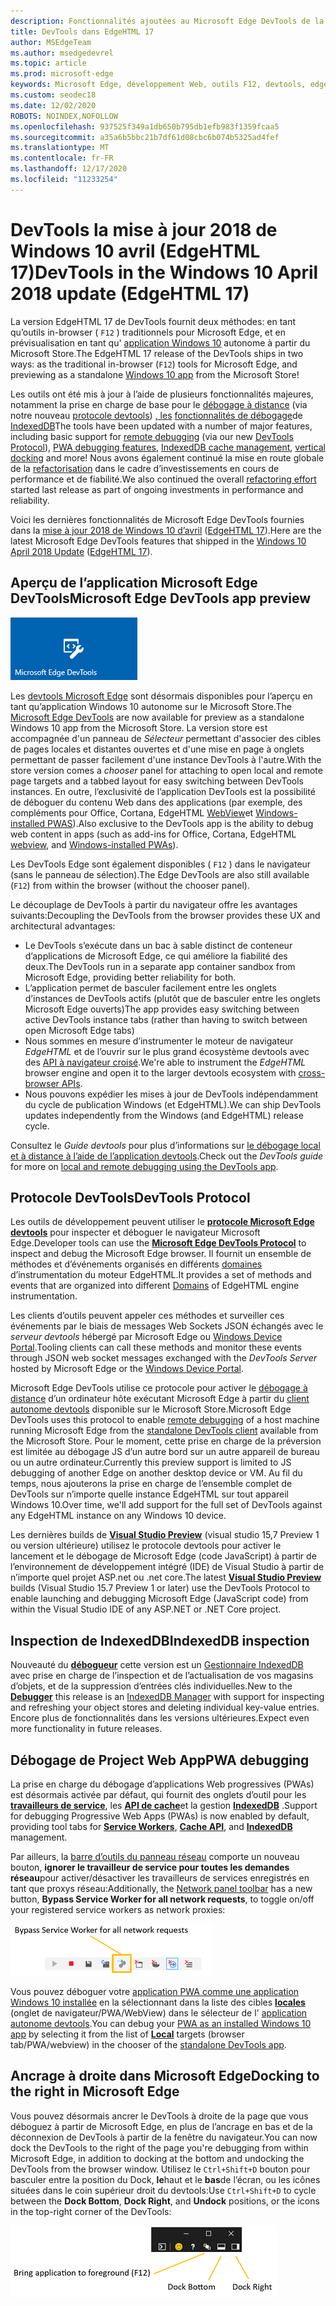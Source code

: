 ```yaml
---
description: Fonctionnalités ajoutées au Microsoft Edge DevTools de la mise à jour 2018 de Windows 10 avril (EdgeHTML 17)
title: DevTools dans EdgeHTML 17
author: MSEdgeTeam
ms.author: msedgedevrel
ms.topic: article
ms.prod: microsoft-edge
keywords: Microsoft Edge, développement Web, outils F12, devtools, edgehtml 17
ms.custom: seodec18
ms.date: 12/02/2020
ROBOTS: NOINDEX,NOFOLLOW
ms.openlocfilehash: 937525f349a1db650b795db1efb983f1359fcaa5
ms.sourcegitcommit: a35a6b5bbc21b7df61d08cbc6b074b5325ad4fef
ms.translationtype: MT
ms.contentlocale: fr-FR
ms.lasthandoff: 12/17/2020
ms.locfileid: "11233254"
---
```

# <span data-ttu-id="9e7ea-104">DevTools la mise à jour 2018 de Windows 10 avril (EdgeHTML 17)</span><span class="sxs-lookup"><span data-stu-id="9e7ea-104">DevTools in the Windows 10 April 2018 update (EdgeHTML 17)</span></span>

<span data-ttu-id="9e7ea-105">La version EdgeHTML 17 de DevTools fournit deux méthodes: en tant qu’outils in-browser ( `F12` ) traditionnels pour Microsoft Edge, et en prévisualisation en tant qu' [application Windows 10](#microsoft-edge-devtools-app-preview) autonome à partir du Microsoft Store.</span><span class="sxs-lookup"><span data-stu-id="9e7ea-105">The EdgeHTML 17 release of the DevTools ships in two ways: as the traditional in-browser (`F12`) tools for Microsoft Edge, and previewing as a standalone [Windows 10 app](#microsoft-edge-devtools-app-preview) from the Microsoft Store!</span></span>

<span data-ttu-id="9e7ea-106">Les outils ont été mis à jour à l’aide de plusieurs fonctionnalités majeures, notamment la prise en charge de base pour le [débogage à distance](../index.md#remote-debugging) (via notre nouveau [protocole devtools](#devtools-protocol)) [, les](#docking-to-the-right-in-microsoft-edge) [fonctionnalités de débogage](#pwa-debugging)de [IndexedDB](#indexeddb-inspection)</span><span class="sxs-lookup"><span data-stu-id="9e7ea-106">The tools have been updated with a number of major features, including basic support for [remote debugging](../index.md#remote-debugging) (via our new [DevTools Protocol](#devtools-protocol)), [PWA debugging features](#pwa-debugging), [IndexedDB cache management](#indexeddb-inspection), [vertical docking](#docking-to-the-right-in-microsoft-edge) and more!</span></span> <span data-ttu-id="9e7ea-107">Nous avons également continué la mise en route globale de la [refactorisation](./edgehtml-16.md) dans le cadre d’investissements en cours de performance et de fiabilité.</span><span class="sxs-lookup"><span data-stu-id="9e7ea-107">We also continued the overall [refactoring effort](./edgehtml-16.md) started last release as part of ongoing investments in performance and reliability.</span></span>

<span data-ttu-id="9e7ea-108">Voici les dernières fonctionnalités de Microsoft Edge DevTools fournies dans la [mise à jour 2018 de Windows 10 d’avril](/windows/uwp/whats-new/windows-10-build-17134) ([EdgeHTML 17](https://aka.ms/devguide_edgehtml_17)).</span><span class="sxs-lookup"><span data-stu-id="9e7ea-108">Here are the latest Microsoft Edge DevTools features that shipped in the [Windows 10 April 2018 Update](/windows/uwp/whats-new/windows-10-build-17134) ([EdgeHTML 17](https://aka.ms/devguide_edgehtml_17)).</span></span>

## <span data-ttu-id="9e7ea-109">Aperçu de l’application Microsoft Edge DevTools</span><span class="sxs-lookup"><span data-stu-id="9e7ea-109">Microsoft Edge DevTools app preview</span></span>

![Application Microsoft Edge DevTools](../../devtools-protocol/media/microsoft-edge-devtools.png) 

<span data-ttu-id="9e7ea-111">Les [devtools Microsoft Edge](https://www.microsoft.com/store/p/microsoft-edge-devtools-preview/9mzbfrmz0mnj) sont désormais disponibles pour l’aperçu en tant qu’application Windows 10 autonome sur le Microsoft Store.</span><span class="sxs-lookup"><span data-stu-id="9e7ea-111">The [Microsoft Edge DevTools](https://www.microsoft.com/store/p/microsoft-edge-devtools-preview/9mzbfrmz0mnj) are now available for preview as a standalone Windows 10 app from the Microsoft Store.</span></span> <span data-ttu-id="9e7ea-112">La version store est accompagnée d'un panneau de *Sélecteur* permettant d'associer des cibles de pages locales et distantes ouvertes et d'une mise en page à onglets permettant de passer facilement d'une instance DevTools à l'autre.</span><span class="sxs-lookup"><span data-stu-id="9e7ea-112">With the store version comes a *chooser* panel for attaching to open local and remote page targets and a tabbed layout for easy switching between DevTools instances.</span></span> <span data-ttu-id="9e7ea-113">En outre, l’exclusivité de l’application DevTools est la possibilité de déboguer du contenu Web dans des applications (par exemple, des compléments pour Office, Cortana, EdgeHTML [WebView](../../hosting/webview/index.md)et [Windows-installed PWAS](../../progressive-web-apps/windows-features.md)\).</span><span class="sxs-lookup"><span data-stu-id="9e7ea-113">Also exclusive to the DevTools app is the ability to debug web content in apps \(such as add-ins for Office, Cortana, EdgeHTML [webview](../../hosting/webview/index.md), and [Windows-installed PWAs](../../progressive-web-apps/windows-features.md)\).</span></span>

<span data-ttu-id="9e7ea-114">Les DevTools Edge sont également disponibles ( `F12` ) dans le navigateur (sans le panneau de sélection).</span><span class="sxs-lookup"><span data-stu-id="9e7ea-114">The Edge DevTools are also still available (`F12`) from within the browser (without the chooser panel).</span></span>

<span data-ttu-id="9e7ea-115">Le découplage de DevTools à partir du navigateur offre les avantages suivants:</span><span class="sxs-lookup"><span data-stu-id="9e7ea-115">Decoupling the DevTools from the browser provides these UX and architectural advantages:</span></span>

- <span data-ttu-id="9e7ea-116">Le DevTools s’exécute dans un bac à sable distinct de conteneur d’applications de Microsoft Edge, ce qui améliore la fiabilité des deux.</span><span class="sxs-lookup"><span data-stu-id="9e7ea-116">The DevTools run in a separate app container sandbox from Microsoft Edge, providing better reliability for both.</span></span>
- <span data-ttu-id="9e7ea-117">L’application permet de basculer facilement entre les onglets d’instances de DevTools actifs (plutôt que de basculer entre les onglets Microsoft Edge ouverts)</span><span class="sxs-lookup"><span data-stu-id="9e7ea-117">The app provides easy switching between active DevTools instance tabs (rather than having to switch between open Microsoft Edge tabs)</span></span>
- <span data-ttu-id="9e7ea-118">Nous sommes en mesure d’instrumenter le moteur de navigateur *EdgeHTML* et de l’ouvrir sur le plus grand écosystème devtools avec des [API à navigateur croisé](https://github.com/WICG/devtools-protocol/).</span><span class="sxs-lookup"><span data-stu-id="9e7ea-118">We're able to instrument the *EdgeHTML* browser engine and open it to the larger devtools ecosystem with [cross-browser APIs](https://github.com/WICG/devtools-protocol/).</span></span>
- <span data-ttu-id="9e7ea-119">Nous pouvons expédier les mises à jour de DevTools indépendamment du cycle de publication Windows (et EdgeHTML).</span><span class="sxs-lookup"><span data-stu-id="9e7ea-119">We can ship DevTools updates independently from the Windows (and EdgeHTML) release cycle.</span></span>

<span data-ttu-id="9e7ea-120">Consultez le *Guide devtools* pour plus d’informations sur [le débogage local et à distance à l’aide de l’application devtools](../index.md).</span><span class="sxs-lookup"><span data-stu-id="9e7ea-120">Check out the *DevTools guide* for more on [local and remote debugging using the DevTools app](../index.md).</span></span>

## <span data-ttu-id="9e7ea-121">Protocole DevTools</span><span class="sxs-lookup"><span data-stu-id="9e7ea-121">DevTools Protocol</span></span>

<span data-ttu-id="9e7ea-122">Les outils de développement peuvent utiliser le [**protocole Microsoft Edge devtools**](../../devtools-protocol/index.md) pour inspecter et déboguer le navigateur Microsoft Edge.</span><span class="sxs-lookup"><span data-stu-id="9e7ea-122">Developer tools can use the [**Microsoft Edge DevTools Protocol**](../../devtools-protocol/index.md) to inspect and debug the Microsoft Edge browser.</span></span> <span data-ttu-id="9e7ea-123">Il fournit un ensemble de méthodes et d’événements organisés en différents [domaines](../../devtools-protocol/0.1/domains/index.md) d’instrumentation du moteur EdgeHTML.</span><span class="sxs-lookup"><span data-stu-id="9e7ea-123">It provides a set of methods and events that are organized into different [Domains](../../devtools-protocol/0.1/domains/index.md) of EdgeHTML engine instrumentation.</span></span>

 <span data-ttu-id="9e7ea-124">Les clients d’outils peuvent appeler ces méthodes et surveiller ces événements par le biais de messages Web Sockets JSON échangés avec le *serveur devtools* hébergé par Microsoft Edge ou [Windows Device Portal](/windows/mixed-reality/using-the-windows-device-portal).</span><span class="sxs-lookup"><span data-stu-id="9e7ea-124">Tooling clients can call these methods and monitor these events through JSON web socket messages exchanged with the *DevTools Server* hosted by Microsoft Edge or the [Windows Device Portal](/windows/mixed-reality/using-the-windows-device-portal).</span></span> 
 
 <span data-ttu-id="9e7ea-125">Microsoft Edge DevTools utilise ce protocole pour activer le [débogage à distance](../../devtools-protocol/0.1/clients.md#microsoft-edge-devtools-preview) d’un ordinateur hôte exécutant Microsoft Edge à partir du [client autonome devtools](https://www.microsoft.com/store/p/microsoft-edge-devtools-preview/9mzbfrmz0mnj) disponible sur le Microsoft Store.</span><span class="sxs-lookup"><span data-stu-id="9e7ea-125">Microsoft Edge DevTools uses this protocol to enable [remote debugging](../../devtools-protocol/0.1/clients.md#microsoft-edge-devtools-preview) of a host machine running Microsoft Edge from the [standalone DevTools client](https://www.microsoft.com/store/p/microsoft-edge-devtools-preview/9mzbfrmz0mnj) available from the Microsoft Store.</span></span> <span data-ttu-id="9e7ea-126">Pour le moment, cette prise en charge de la préversion est limitée au débogage JS d’un autre bord sur un autre appareil de bureau ou un autre ordinateur.</span><span class="sxs-lookup"><span data-stu-id="9e7ea-126">Currently this preview support is limited to JS debugging of another Edge on another desktop device or VM.</span></span> <span data-ttu-id="9e7ea-127">Au fil du temps, nous ajouterons la prise en charge de l’ensemble complet de DevTools sur n’importe quelle instance EdgeHTML sur tout appareil Windows 10.</span><span class="sxs-lookup"><span data-stu-id="9e7ea-127">Over time, we'll add support for the full set of DevTools against any EdgeHTML instance on any Windows 10 device.</span></span>  
 
 <span data-ttu-id="9e7ea-128">Les dernières builds de [**Visual Studio Preview**](https://www.visualstudio.com/vs/preview/) (visual studio 15,7 Preview 1 ou version ultérieure) utilisez le protocole devtools pour activer le lancement et le débogage de Microsoft Edge (code JavaScript) à partir de l’environnement de développement intégré (IDE) de Visual Studio à partir de n’importe quel projet ASP.net ou .net core.</span><span class="sxs-lookup"><span data-stu-id="9e7ea-128">The latest [**Visual Studio Preview**](https://www.visualstudio.com/vs/preview/) builds (Visual Studio 15.7 Preview 1 or later) use the DevTools Protocol to enable launching and debugging Microsoft Edge (JavaScript code) from within the Visual Studio IDE of any ASP.NET or .NET Core project.</span></span>

## <span data-ttu-id="9e7ea-129">Inspection de IndexedDB</span><span class="sxs-lookup"><span data-stu-id="9e7ea-129">IndexedDB inspection</span></span>

<span data-ttu-id="9e7ea-130">Nouveauté du [**débogueur**](../debugger.md) cette version est un [Gestionnaire IndexedDB](../storage.md#indexeddb-manager) avec prise en charge de l’inspection et de l’actualisation de vos magasins d’objets, et de la suppression d’entrées clés individuelles.</span><span class="sxs-lookup"><span data-stu-id="9e7ea-130">New to the [**Debugger**](../debugger.md) this release is an [IndexedDB Manager](../storage.md#indexeddb-manager) with support for inspecting and refreshing your object stores and deleting individual key-value entries.</span></span> <span data-ttu-id="9e7ea-131">Encore plus de fonctionnalités dans les versions ultérieures.</span><span class="sxs-lookup"><span data-stu-id="9e7ea-131">Expect even more functionality in future releases.</span></span>

## <span data-ttu-id="9e7ea-132">Débogage de Project Web App</span><span class="sxs-lookup"><span data-stu-id="9e7ea-132">PWA debugging</span></span>

<span data-ttu-id="9e7ea-133">La prise en charge du débogage d’applications Web progressives (PWAs) est désormais activée par défaut, qui fournit des onglets d’outil pour les [**travailleurs de service**](../service-workers.md), les [**API de cache**](../storage.md#cache-manager)et la gestion [**IndexedDB**](../storage.md#indexeddb-manager) .</span><span class="sxs-lookup"><span data-stu-id="9e7ea-133">Support for debugging Progressive Web Apps (PWAs) is now enabled by default, providing tool tabs for [**Service Workers**](../service-workers.md), [**Cache API**](../storage.md#cache-manager), and [**IndexedDB**](../storage.md#indexeddb-manager) management.</span></span>

<span data-ttu-id="9e7ea-134">Par ailleurs, la [barre d’outils du panneau réseau](../network.md#toolbar) comporte un nouveau bouton, **ignorer le travailleur de service pour toutes les demandes réseau**pour activer/désactiver les travailleurs de services enregistrés en tant que proxys réseau:</span><span class="sxs-lookup"><span data-stu-id="9e7ea-134">Additionally, the [Network panel toolbar](../network.md#toolbar) has a new button, **Bypass Service Worker for all network requests**, to toggle on/off your registered service workers as network proxies:</span></span>

![Bouton réseau de la barre d’outils: ignorer le travailleur de service pour toutes les demandes réseau](../media/network_toolbar_bypass_sw.png)

<span data-ttu-id="9e7ea-136">Vous pouvez déboguer votre [application PWA comme une application Windows 10 installée](../../progressive-web-apps/windows-features.md) en la sélectionnant dans la liste des cibles [**locales**](../../progressive-web-apps/windows-features.md#debug-your-pwa-edgehtml-as-a-windows-app) (onglet de navigateur/PWA/WebView) dans le sélecteur de l' [application autonome devtools](../index.md#microsoft-store-app).</span><span class="sxs-lookup"><span data-stu-id="9e7ea-136">You can debug your [PWA as an installed Windows 10 app](../../progressive-web-apps/windows-features.md) by selecting it from the list of [**Local**](../../progressive-web-apps/windows-features.md#debug-your-pwa-edgehtml-as-a-windows-app) targets (browser tab/PWA/webview) in the chooser of the [standalone DevTools app](../index.md#microsoft-store-app).</span></span>  

## <span data-ttu-id="9e7ea-137">Ancrage à droite dans Microsoft Edge</span><span class="sxs-lookup"><span data-stu-id="9e7ea-137">Docking to the right in Microsoft Edge</span></span>

<span data-ttu-id="9e7ea-138">Vous pouvez désormais ancrer le DevTools à droite de la page que vous déboguez à partir de Microsoft Edge, en plus de l’ancrage en bas et de la déconnexion de DevTools à partir de la fenêtre du navigateur.</span><span class="sxs-lookup"><span data-stu-id="9e7ea-138">You can now dock the DevTools to the right of the page you're debugging from within Microsoft Edge, in addition to docking at the bottom and undocking the DevTools from the browser window.</span></span> <span data-ttu-id="9e7ea-139">Utilisez le `Ctrl+Shift+D` bouton pour basculer entre la position du Dock,  **le**haut et le **bas**de l’écran, ou les icônes situées dans le coin supérieur droit du devtools:</span><span class="sxs-lookup"><span data-stu-id="9e7ea-139">Use `Ctrl+Shift+D` to cycle between the **Dock Bottom**, **Dock Right**, and **Undock** positions, or the icons in the top-right corner of the DevTools:</span></span>

![DevTools (dans l’état non ancré) options d’ancrage](../media/docking_buttons.png) 

